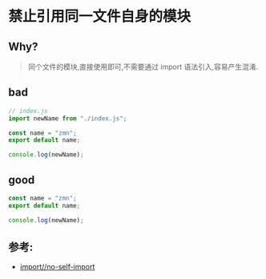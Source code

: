 # 禁止引用同一文件自身的模块

## Why?

> 同个文件的模块,直接使用即可,不需要通过 import 语法引入,容易产生混淆.

## bad

```js
// index.js
import newName from "./index.js";

const name = "zmn";
export default name;

console.log(newName);
```

## good

```js
const name = "zmn";
export default name;

console.log(newName);
```

## 参考:

- [import//no-self-import](https://github.com/benmosher/eslint-plugin-import/blob/master/docs/rules//no-self-import.md)
